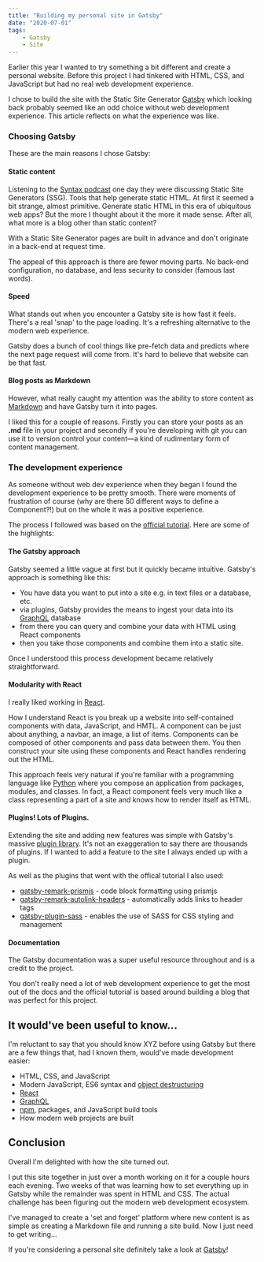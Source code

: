 ```yaml
---
title: "Building my personal site in Gatsby"
date: "2020-07-01"
tags:
    - Gatsby
    - Site
---
```


Earlier this year I wanted to try something a bit different and create a personal website. Before this project I had tinkered with HTML, CSS, and JavaScript but had no real web development experience.

I chose to build the site with the Static Site Generator [Gatsby](https://www.gatsbyjs.org/) which looking back probably seemed like an odd choice without web development experience. This article reflects on what the experience was like.

### Choosing Gatsby

These are the main reasons I chose Gatsby:

#### Static content

Listening to the [Syntax podcast](https://syntax.fm/) one day they were discussing Static Site Generators (SSG). Tools that help generate static HTML. At first it seemed a bit strange, almost primitive. Generate static HTML in this era of ubiquitous web apps? But the more I thought about it the more it made sense. After all, what more is a blog other than static content?

With a Static Site Generator pages are built in advance and don't originate in a back-end at request time.

The appeal of this approach is there are fewer moving parts. No back-end configuration, no database, and less security to consider (famous last words).

#### Speed

What stands out when you encounter a Gatsby site is how fast it feels. There's a real 'snap' to the page loading. It's a refreshing alternative to the modern web experience.

Gatsby does a bunch of cool things like pre-fetch data and predicts where the next page request will come from. It's hard to believe that website can be that fast.

#### Blog posts as Markdown

However, what really caught my attention was the ability to store content as [Markdown](https://daringfireball.net/projects/markdown/) and have Gatsby turn it into pages.

I liked this for a couple of reasons. Firstly you can store your posts as an **.md** file in your project and secondly if you're developing with git you can use it to version control your content—a kind of rudimentary form of content management.

### The development experience

As someone without web dev experience when they began I found the development experience to be pretty smooth. There were moments of frustration of course (why are there 50 different ways to define a Component?!) but on the whole it was a positive experience.

The process I followed was based on the [official tutorial](https://www.gatsbyjs.org/tutorial/ "Gatsby Official Tutorial"). Here are some of the highlights:

#### The Gatsby approach

Gatsby seemed a little vague at first but it quickly became intuitive. Gatsby's approach is something like this:
* You have data you want to put into a site e.g. in text files or a database, etc.
* via plugins, Gatsby provides the means to ingest your data into its [GraphQL](https://graphql.org/) database
* from there you can query and combine your data with HTML using React components
* then you take those components and combine them into a static site.

Once I understood this process development became relatively straightforward.

#### Modularity with React

I really liked working in [React](https://reactjs.org/).

How I understand React is you break up a website into self-contained components with data, JavaScript, and HMTL. A component can be just about anything, a navbar, an image, a list of items. Components can be composed of other components and pass data between them. You then construct your site using these components and React handles rendering out the HTML.

This approach feels very natural if you're familiar with a programming language like [Python](https://www.python.org/) where you compose an application from packages, modules, and classes. In fact, a React component feels very much like a class representing a part of a site and knows how to render itself as HTML.

#### Plugins! Lots of Plugins.

Extending the site and adding new features was simple with Gatsby's massive [plugin library](https://www.gatsbyjs.org/plugins/). It's not an exaggeration to say there are thousands of plugins. If I wanted to add a feature to the site I always ended up with a plugin.

As well as the plugins that went with the offical tutorial I also used:
* [gatsby-remark-prismjs](https://www.gatsbyjs.org/packages/gatsby-remark-prismjs/) - code block formatting using prismjs
* [gatsby-remark-autolink-headers](https://www.gatsbyjs.org/packages/gatsby-remark-autolink-headers/) - automatically adds links to header tags
* [gatsby-plugin-sass](https://www.gatsbyjs.org/packages/gatsby-plugin-sass/) - enables the use of SASS for CSS styling and management

#### Documentation

The Gatsby documentation was a super useful resource throughout and is a credit to the project.

You don't really need a lot of web development experience to get the most out of the docs and the official tutorial is based around building a blog that was perfect for this project.

## It would've been useful to know...

I'm reluctant to say that you should know XYZ before using Gatsby but there are a few things that, had I known them, would've made development easier:

* HTML, CSS, and JavaScript
* Modern JavaScript, ES6 syntax and [object destructuring](https://www.taniarascia.com/understanding-destructuring-rest-spread/)
* [React](https://reactjs.org/)
* [GraphQL](https://graphql.org/)
* [npm](https://www.npmjs.com/), packages, and JavaScript build tools
* How modern web projects are built

## Conclusion

Overall I'm delighted with how the site turned out.

I put this site together in just over a month working on it for a couple hours each evening. Two weeks of that was learning how to set everything up in Gatsby while the remainder was spent in HTML and CSS. The actual challenge has been figuring out the modern web development ecosystem.

I've managed to create a 'set and forget' platform where new content is as simple as creating a Markdown file and running a site build. Now I just need to get writing...

If you're considering a personal site definitely take a look at [Gatsby](https://www.gatsbyjs.org/)!
